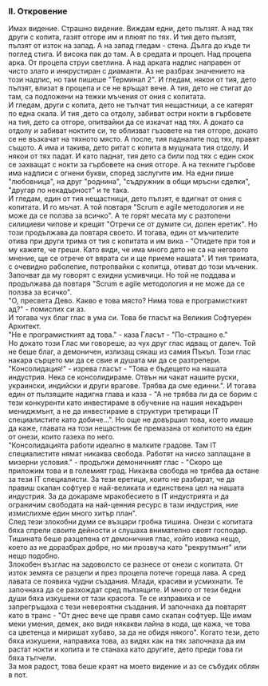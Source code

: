 ### II. Откровение
Имах видение. Страшно видение. Виждам едни, дето пълзят. А над тях други с копита, газят отгоре им и плюят по тях. И тия дето пълзят, пълзят от изток на запад. А на запад гледам - стена. Дълга до къде ти поглед стига. И висока пак до там. А в средата и процеп. Над процепа арка. От процепа струи светлина. А над арката надпис направен от чисто злато и инкрустиран с диаманти. Аз не разбрах значението на този надпис, но там пишеше "Терминал 2". И гледам, някои от тия, дето пълзят, влизат в процепа и се не връщат вече. А тия, дето не стигат до там, са подложени на тежки мъчения от ония с копитата.  
И гледам, други с копита, дето не тъпчат тия нещастници, а се катерят по една скала. И тия ,дето са отдолу, забиват остри нокти в гърбовете на тия, дето са отгоре, опитвайки да се изкачат над тях. А докато са отдолу и забиват ноктите си, те облизват гъзовете на тия отгоре, докато се не възкачат на тяхното място. А после, тия падналите под тях, правят същото. А има и такива, дето ритат с копита в муцуната тия отдолу. И някои от тях падат. И като паднат, тия дето са били под тях с един скок се захващат с нокти за гърбовете на ония отгоре. А на техните гърбове има надписи с огнени букви, според заслугите им. На едни пише "любовница", на друг "роднина", "съдружник в общи мръсни сделки", "другар по некадърност" и те така.  
И гледам, един от тия нещастници, дето пълзят, е вдигнат от ония с копитата. И го мъчат. А той повтаря "Scrum e agile методология и не може да се ползва за всичко". А те горят месата му с разтопени силициеви чипове и крещят "Отречи се от думите си, долен еретик". Но този продължава да повтаря своето. И тогава, един от мъчителите отива при други трима от тия с копитата и им вика - "Отидете при тоя и му кажете, че греши. Като види, че има много дето не са на неговото мнение, ще се отрече от вярата си и ще приеме нашата". И тия тримата, с очевидно раболепие, потропвайки с копитца, отиват до този мъченик. Започват да му говорят с ехидни усмивчици. Но той не поддава и продължава да повтаря "Scrum e agile методология и не може да се ползва за всичко".  
"O, пресвета Дево. Какво е това място? Нима това е програмисткият ад?" - помислих си аз.  
И тогава чух благ глас в ума си. Това бе гласът на Великия Софтуерен Архитект.  
"Не е програмисткият ад това." - каза Гласът - "По-страшно е."  
Но докато този Глас ми говореше, аз чух друг глас идващ от далеч. Той не беше благ, а демоничен, излизащ сякаш из самия Пъкъл. Този глас накара сърцето ми да се свие и душата ми да се разтрепери.  
"Консолидация!" - изрева гласът - "Това е бъдещето на нашата индустрия. Нека се консолидираме. Отвън ни чакат нашите руски, украински, индийски и други врагове. Трябва да сме единни.".
И тогава един от пълзящите надигна глава и каза - "А не трябва ли да се борим с тези конкуренти като инвестираме в обучение на нашия некадърен мениджмънт, а не да инвестираме в структури третиращи IT специалистите като добиче...". Но още не довършил това, което имаше да каже, главата на този нещастник бе премазана от копитото на един от онези, които газеха по него.  
"Консолидацията работи идеално в малките градове. Там IT специалистите нямат никаква свобода. Работят на ниско заплащане в мизерни условия." - продължи демоничният глас - "Скоро ще приложим това и в големият град. Никаква свобода не трябва да остане за тези IT специалисти. За тези еретици, които не разбират, че да правиш скапан софтуер е най-великата и единствена цел на нашата индустрия. За да докараме мракобесието в IT индустрията и да ограничим свободата на най-ценния ресурс в тази индустрия, ние измислихме един много хитър план".  
След тези злокобни думи се възцари гробна тишина. Онези с копитата бяха спрели своите дейности и слушаха внимателно своят господар. Тишината беше разцепена от демоничния глас, който извика нещо, което аз не доразбрах добре, но ми прозвуча като "рекрутмънт" или нещо подобно.  
Злокобен възглас на задоволсто се разнесе от онези с копитата. От изток земята се разцепи и през процепа потече гореща лава. А сред лавата се появиха чудни създания. Млади, красиви и усмихнати. Те започнаха да се разхождат сред пълзящите. И много от тези бедни души бяха изкушени от тази красота. Те се изправиха и се запрегръщаха с тези невероятни създания. И започнаха да повтарят като в транс - "От днес вече ще правя само скапан софтуер. Ще имам меки умения, демек, ако видя някакви лайна в кода, ще кажа, че това са цветенца и миришат хубаво, за да не обидя някого". Когато тези, дето бяха изкушени, направиха това, аз видях как на тях започнаха да им растат нокти и копита и те станаха като другите, дето преди това ги бяха тъпчели.  
За моя радост, това беше краят на моето видение и аз се събудих облян в пот.